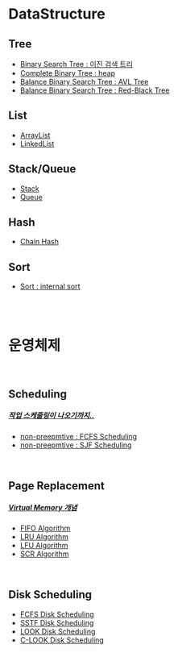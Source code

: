 # DataStructure

## Tree

* [Binary Search Tree : 이진 검색 트리](./src/main/java/com/tree/binarytree)
* [Complete Binary Tree : heap](./src/main/java/com/tree/heap)
* [Balance Binary Search Tree : AVL Tree](./src/main/java/com/tree/avltree)
* [Balance Binary Search Tree : Red-Black Tree](./src/main/java/com/tree/redblack)

## List

* [ArrayList](./src/main/java/com/list/arraylist)
* [LinkedList](./src/main/java/com/list/linkedlist)

## Stack/Queue

* [Stack](./src/main/java/com/linear/mStack)
* [Queue](./src/main/java/com/linear/mQueue)

## Hash

* [Chain Hash](./src/main/java/com/hash)

## Sort

* [Sort : internal sort](./src/main/java/com/sort)

<br>
<br>

# 운영체제

<br>

## Scheduling

##### [작업 스케줄링이 나오기까지..](./src/main/java/com/scheduling)

* [non-preepmtive : FCFS Scheduling](./src/main/java/com/scheduling/FCFS)
* [non-preepmtive : SJF Scheduling](./src/main/java/com/scheduling/SJF)

<br>

## Page Replacement 

##### [Virtual Memory 개념](./src/main/java/com/page)

* [FIFO Algorithm](./src/main/java/com/page/FIFO)
* [LRU Algorithm](./src/main/java/com/page/LRU)
* [LFU Algorithm](./src/main/java/com/page/LFU)
* [SCR Algorithm](./src/main/java/com/page/SCR)

<br>

## Disk Scheduling

* [FCFS Disk Scheduling](./src/main/java/com/disk/FCFS)
* [SSTF Disk Scheduling](./src/main/java/com/disk/SSTF)
* [LOOK Disk Scheduling](./src/main/java/com/disk/LOOK)
* [C-LOOK Disk Scheduling](./src/main/java/com/disk/CLOOK)